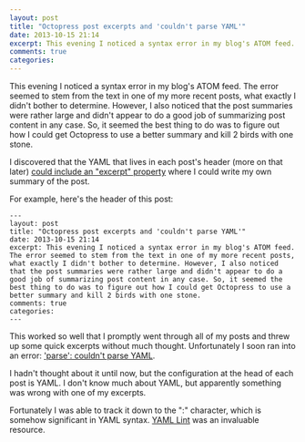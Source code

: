 ```yaml
---
layout: post
title: "Octopress post excerpts and 'couldn't parse YAML'"
date: 2013-10-15 21:14
excerpt: This evening I noticed a syntax error in my blog's ATOM feed. The error seemed to stem from the text in one of my more recent posts, what exactly I didn't bother to determine. However, I also noticed that the post summaries were rather large and didn't appear to do a good job of summarizing post content in any case. So, it seemed the best thing to do was to figure out how I could get Octopress to use a better summary and kill 2 birds with one stone.
comments: true
categories: 
---
```


This evening I noticed a syntax error in my blog's ATOM feed. The error seemed to stem from the text in one of my more recent posts, what exactly I didn't bother to determine. However, I also noticed that the post summaries were rather large and didn't appear to do a good job of summarizing post content in any case. So, it seemed the best thing to do was to figure out how I could get Octopress to use a better summary and kill 2 birds with one stone.

I discovered that the YAML that lives in each post's header (more on that later) [could include an "excerpt" property](https://github.com/imathis/octopress/issues/1146) where I could write my own summary of the post.

For example, here's the header of this post:


	---
	layout: post
	title: "Octopress post excerpts and 'couldn't parse YAML'"
	date: 2013-10-15 21:14
	excerpt: This evening I noticed a syntax error in my blog's ATOM feed. The error seemed to stem from the text in one of my more recent posts, what exactly I didn't bother to determine. However, I also noticed that the post summaries were rather large and didn't appear to do a good job of summarizing post content in any case. So, it seemed the best thing to do was to figure out how I could get Octopress to use a better summary and kill 2 birds with one stone.
	comments: true
	categories: 
	---


This worked so well that I promptly went through all of my posts and threw up some quick excerpts without much thought. Unfortunately I soon ran into an error: ['parse': couldn't parse YAML](https://github.com/imathis/octopress/issues/57).

I hadn't thought about it until now, but the configuration at the head of each post is YAML. I don't know much about YAML, but apparently something was wrong with one of my excerpts.

Fortunately I was able to track it down to the ":" character, which is somehow significant in YAML syntax. [YAML Lint](http://yamllint.com/) was an invaluable resource.
